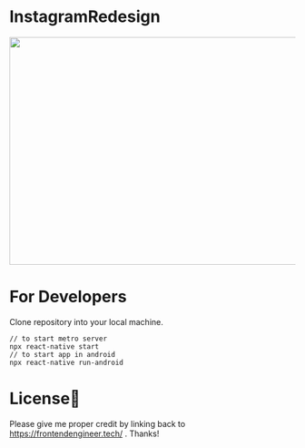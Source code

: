 # InstagramRedesign

   
   <p align="center">
  <img width="650" height="400" src="https://user-images.githubusercontent.com/26677033/127476920-7e830b13-9609-43f5-a0ce-039ed9105218.gif">
</p>

# For Developers

Clone repository into your local machine.
```
// to start metro server
npx react-native start
// to start app in android
npx react-native run-android
```

# License📝
Please give me proper credit by linking back to https://frontendengineer.tech/ . Thanks!


